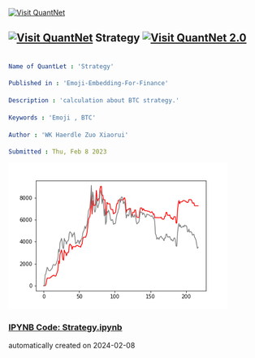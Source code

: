 [<img src="https://github.com/QuantLet/Styleguide-and-FAQ/blob/master/pictures/banner.png" width="1100" alt="Visit QuantNet">](http://quantlet.de/)

## [<img src="https://github.com/QuantLet/Styleguide-and-FAQ/blob/master/pictures/qloqo.png" alt="Visit QuantNet">](http://quantlet.de/) **Strategy** [<img src="https://github.com/QuantLet/Styleguide-and-FAQ/blob/master/pictures/QN2.png" width="60" alt="Visit QuantNet 2.0">](http://quantlet.de/)

```yaml

Name of QuantLet : 'Strategy'

Published in : 'Emoji-Embedding-For-Finance' 

Description : 'calculation about BTC strategy.'

Keywords : 'Emoji , BTC'

Author : 'WK Haerdle Zuo Xiaorui'

Submitted : Thu, Feb 8 2023
```

![Picture1](strategy.png)

### [IPYNB Code: Strategy.ipynb](Strategy.ipynb)


automatically created on 2024-02-08